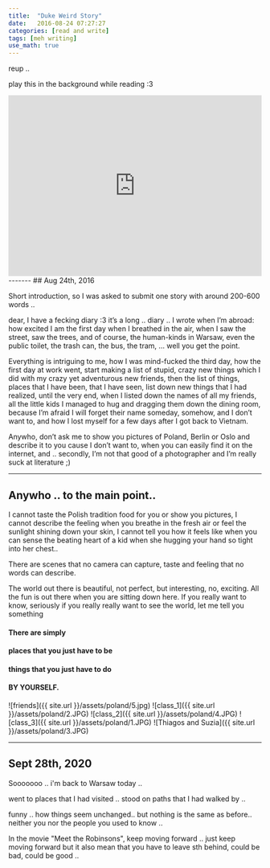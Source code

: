 ```yaml
---
title:  "Duke Weird Story"
date:   2016-08-24 07:27:27
categories: [read and write]
tags: [meh writing]
use_math: true
---
```


reup ..

play this in the background while reading :3
<iframe style="overflow:hidden; height:360px ;width:100%;" src="https://www.youtube.com/embed/q6wZhd8M848" frameborder="0" allow="accelerometer; autoplay=1; clipboard-write; encrypted-media; gyroscope; picture-in-picture" allowfullscreen></iframe>
-------
## Aug 24th, 2016

Short introduction, so I was asked to submit one story with around 200-600 words ..

dear, I have a fecking diary :3 it’s a long .. diary .. I wrote when I’m abroad: how excited I am the first day when I breathed in the air, when I saw the street, saw the trees, and of course, the human-kinds in Warsaw, even the public toilet, the trash can, the bus, the tram, … well you get the point.

Everything is intriguing to me, how I was mind-fucked the third day, how the first day at work went, start making a list of stupid, crazy new things which I did with my crazy yet adventurous new friends, then the list of things, places that I have been, that I have seen, list down new things that I had realized, until the very end, when I listed down the names of all my friends, all the little kids I managed to hug and dragging them down the dining room, because I’m afraid I will forget their name someday, somehow, and I don’t want to, and how I lost myself for a few days after I got back to Vietnam.

Anywho, don’t ask me to show you pictures of Poland, Berlin or Oslo and describe it to you cause I don’t want to, when you can easily find it on the internet, and .. secondly, I’m not that good of a photographer and I’m really suck at literature ;)

-------
## Anywho .. to the main point..

I cannot taste the Polish tradition food for you or show you pictures, I cannot describe the feeling when you breathe in the fresh air or feel the sunlight shining down your skin, I cannot tell you how it feels like when you can sense the beating heart of a kid when she hugging your hand so tight into her chest..

There are scenes that no camera can capture, taste and feeling that no words can describe.

The world out there is beautiful, not perfect, but interesting, no, exciting.
All the fun is out there when you are sitting down here. If you really want to know, seriously if you really really want to see the world, let me tell you something

#### There are simply
#### places that you just have to be
#### things that you just have to do
#### BY YOURSELF.

![friends]({{ site.url }}/assets/poland/5.jpg)
![class_1]({{ site.url }}/assets/poland/2.JPG)
![class_2]({{ site.url }}/assets/poland/4.JPG)
![class_3]({{ site.url }}/assets/poland/1.JPG)
![Thiagos and Suzia]({{ site.url }}/assets/poland/3.JPG)

-------
## Sept 28th, 2020

Sooooooo .. i'm back to Warsaw today ..

went to places that I had visited ..
stood on paths that I had walked by ..

funny .. how things seem unchanged..
but nothing is the same as before..
neither you nor the people you used to know ..

In the movie "Meet the Robinsons", keep moving forward .. just keep moving forward
but it also mean that you have to leave sth behind, could be bad, could be good ..
